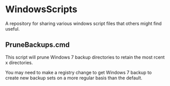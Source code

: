 # WindowsScripts
A repository for sharing various windows script files that others might find useful.
## PruneBackups.cmd
This script will prune Windows 7 backup directories to retain the most rcent x directories.

You may need to make a registry change to get Windows 7 backup to create new backup sets on 
a more regular basis than the default.
